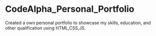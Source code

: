# CodeAlpha_Personal_Portfolio
Created a own personal portfolio to showcase my skills, education, and other qualification using HTML,CSS,JS.
